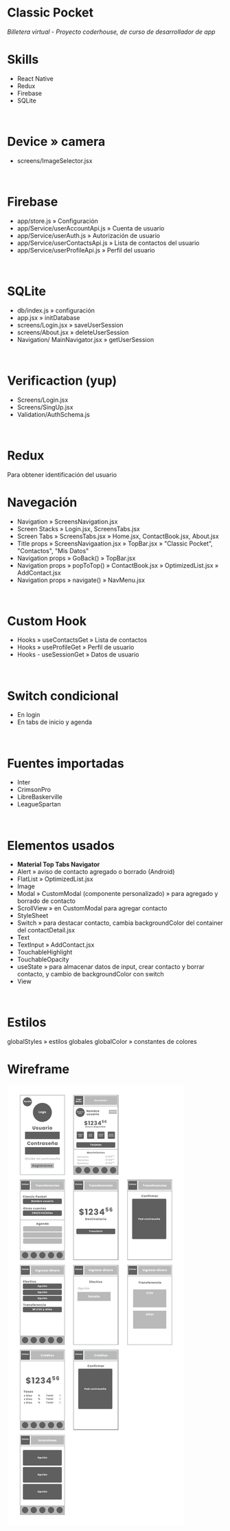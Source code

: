 # Classic Pocket
*Billetera virtual* - *Proyecto coderhouse, de curso de desarrollador de app*
<br />

# Skills
- React Native
- Redux
- Firebase
- SQLite
<br />

# Device » camera
- screens/ImageSelector.jsx
<br />

# Firebase
- app/store.js » Configuración
- app/Service/userAccountApi.js » Cuenta de usuario
- app/Service/userAuth.js » Autorización de usuario
- app/Service/userContactsApi.js » Lista de contactos del usuario
- app/Service/userProfileApi.js » Perfil del usuario
<br />

# SQLite
- db/index.js » configuración
- app.jsx » initDatabase
- screens/Login.jsx » saveUserSession
- screens/About.jsx » deleteUserSession
- Navigation/ MainNavigator.jsx » getUserSession
<br />

# Verificaction (yup)
- Screens/Login.jsx
- Screens/SingUp.jsx
- Validation/AuthSchema.js
<br />

# Redux
Para obtener identificación del usuario
<br />

# Navegación
- Navigation » ScreensNavigation.jsx
- Screen Stacks » Login.jsx, ScreensTabs.jsx 
- Screen Tabs » ScreensTabs.jsx » Home.jsx, ContactBook.jsx, About.jsx
- Title props » ScreensNavigaation.jsx » TopBar.jsx » "Classic Pocket", "Contactos", "Mis Datos"
- Navigation props » GoBack() » TopBar.jsx
- Navigation props » popToTop() » ContactBook.jsx » OptimizedList.jsx » AddContact.jsx
- Navigation props » navigate() » NavMenu.jsx
<br />

# Custom Hook
- Hooks » useContactsGet » Lista de contactos
- Hooks » useProfileGet » Perfil de usuario
- Hooks - useSessionGet » Datos de usuario


<br />

# Switch condicional
- En login
- En tabs de inicio y agenda
<br />

# Fuentes importadas
- Inter
- CrimsonPro
- LibreBaskerville
- LeagueSpartan
<br />

# Elementos usados
- **Material Top Tabs Navigator**
- Alert » aviso de contacto agregado o borrado (Android)
- FlatList » OptimizedList.jsx
- Image
- Modal » CustomModal (componente personalizado) » para agregado y borrado de contacto
- ScrollView » en CustomModal para agregar contacto
- StyleSheet
- Switch » para destacar contacto, cambia backgroundColor del container del contactDetail.jsx
- Text
- TextInput » AddContact.jsx
- TouchableHighlight
- TouchableOpacity
- useState » para almacenar datos de input, crear contacto y borrar contacto, y cambio de backgroundColor con switch
- View
<br />

# Estilos
globalStyles » estilos globales
globalColor » constantes de colores


# Wireframe
<img src="/wirerame.jpg" />
